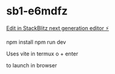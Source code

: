 # sb1-e6mdfz

[Edit in StackBlitz next generation editor ⚡️](https://stackblitz.com/~/github.com/Sneaking/sb1-e6mdfz)

npm install
npm run dev

Uses vite in termux
o + enter

to launch in browser
